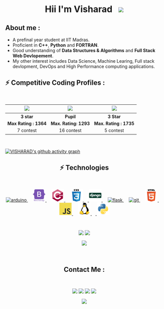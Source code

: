 
<h1 align = 'center'>Hii I'm Visharad &nbsp; <img src="https://media.giphy.com/media/hvRJCLFzcasrR4ia7z/giphy.gif" width="25px"></h1>

## **About me** :
- A prefinal year student at IIT Madras.
- Proficient in  **C++**, **Python** and **FORTRAN**.
- Good understanding of **Data Structures & Algorithms** and **Full Stack Web Devlopement**.
- My other interest includes Data Science, Machine Learing, Full stack devlopment, DevOps and High Performance computing applications. 

<h2 align = 'left'> ⚡ Competitive Coding Profiles :</h2>
&nbsp &nbsp

| <a><img src = "https://img.shields.io/badge/-LeetCode-FFA116?style=for-the-badge&logo=LeetCode&logoColor=black"></a> | <a><img src = "https://img.shields.io/badge/Codeforces-445f9d?style=for-the-badge&logo=Codeforces&logoColor=white"></a> | <a><img src = "https://img.shields.io/badge/Codechef-%23B92B27.svg?&style=for-the-badge&logo=Codechef&logoColor=white"></a>|
|:---:|:---:|:---:|
|**3 star**|**Pupil**|**3 Star**|
|**Max Rating : 1364**|**Max. Rating: 1293**|**Max. Rating : 1735**|
|7 contest| 16 contest| 5 contest|

<br>

[![VISHARAD's github activity graph](https://activity-graph.herokuapp.com/graph?username=VISHARAD17&theme=react-dark)](https://github.com/VISHARAD17/github-readme-activity-graph)

<h2 align = 'center'> ⚡ Technologies</h2>
&nbsp &nbsp
<p align="center"> <a href="https://www.arduino.cc/" target="_blank"> <img margin-left = 10px src="https://cdn.worldvectorlogo.com/logos/arduino-1.svg" alt="arduino" width="40" height="40"/> </a>&nbsp &nbsp <a href="https://getbootstrap.com" target="_blank"> <img src="https://raw.githubusercontent.com/devicons/devicon/master/icons/bootstrap/bootstrap-plain-wordmark.svg" alt="bootstrap" width="40" height="40"/> </a>&nbsp &nbsp <a href="https://www.w3schools.com/cpp/" target="_blank"> <img src="https://raw.githubusercontent.com/devicons/devicon/master/icons/cplusplus/cplusplus-original.svg" alt="cplusplus" width="40" height="40"/> </a>&nbsp &nbsp <a href="https://www.w3schools.com/css/" target="_blank"> <img src="https://raw.githubusercontent.com/devicons/devicon/master/icons/css3/css3-original-wordmark.svg" alt="css3" width="40" height="40"/> </a>&nbsp &nbsp<a href="https://www.djangoproject.com/" target="_blank"> <img src="https://raw.githubusercontent.com/devicons/devicon/master/icons/django/django-original.svg" alt="django" width="40" height="40"/> </a>&nbsp &nbsp <a href="https://flask.palletsprojects.com/" target="_blank"> <img src="https://www.vectorlogo.zone/logos/pocoo_flask/pocoo_flask-icon.svg" alt="flask" width="40" height="40"/> </a>&nbsp &nbsp <a href="https://git-scm.com/" target="_blank"> <img src="https://www.vectorlogo.zone/logos/git-scm/git-scm-icon.svg" alt="git" width="40" height="40"/> </a>&nbsp &nbsp <a href="https://www.w3.org/html/" target="_blank"> <img src="https://raw.githubusercontent.com/devicons/devicon/master/icons/html5/html5-original-wordmark.svg" alt="html5" width="40" height="40"/> </a>&nbsp &nbsp <a href="https://developer.mozilla.org/en-US/docs/Web/JavaScript" target="_blank"> <img src="https://raw.githubusercontent.com/devicons/devicon/master/icons/javascript/javascript-original.svg" alt="javascript" width="40" height="40"/> </a>&nbsp &nbsp <a href="https://www.linux.org/" target="_blank"> <img src="https://raw.githubusercontent.com/devicons/devicon/master/icons/linux/linux-original.svg" alt="linux" width="40" height="40"/> </a> &nbsp &nbsp<a href="https://www.python.org" target="_blank"> <img src="https://raw.githubusercontent.com/devicons/devicon/master/icons/python/python-original.svg" alt="python" width="40" height="40"/> </a> </p>
&nbsp &nbsp

<p align = "center">
    <a><img heigh = '400' width = '435' src = "https://github-readme-stats.vercel.app/api?username=VISHARAD17&show_icons=true&theme=radical&border_radius=7px&hide_border=true&title_color='#ffffff'&text_color='#ffffff'"></a>
    <a><img heigh = '450' width = '310' src = "https://github-readme-stats.vercel.app/api/top-langs/?username=VISHARAD17&layout=compact&langs_count=12"></a>
</p>

<p align = 'center'> <img src = "https://github-readme-streak-stats.herokuapp.com/?user=VISHARAD17"></p>
&nbsp &nbsp

<h2 align='center'>Contact Me :</h2>
&nbsp &nbsp
<p align = 'center'>
    <a><img src = 'https://img.shields.io/badge/LinkedIn-0077B5?style=for-the-badge&logo=linkedin&logoColor=white'></a>
    <a><img src = 'https://img.shields.io/badge/GitHub-100000?style=for-the-badge&logo=github&logoColor=white'></a>
    <a><img src = "https://img.shields.io/badge/Gmail-D14836?style=for-the-badge&logo=gmail&logoColor=white"></a>
    <a><img src = "https://img.shields.io/badge/website-000000?style=for-the-badge&logo=About.me&logoColor=white"></a>

</p>
<p align = 'center'> <img src = "https://komarev.com/ghpvc/?username=VISHARAD&label=PROFILE+VIEWS"></p>


